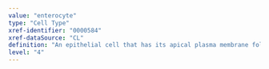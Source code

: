 ```yaml
---
value: "enterocyte"
type: "Cell Type"
xref-identifier: "0000584"
xref-dataSource: "CL"
definition: "An epithelial cell that has its apical plasma membrane folded into microvilli to provide ample surface for the absorption of nutrients from the intestinal lumen."
level: "4"
---
```

